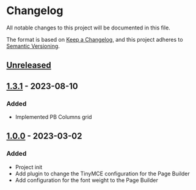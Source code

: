 # Changelog
All notable changes to this project will be documented in this file.

The format is based on [Keep a Changelog](https://keepachangelog.com/en/1.0.0/),
and this project adheres to [Semantic Versioning](https://semver.org/spec/v2.0.0.html).

## [Unreleased]

## [1.3.1] - 2023-08-10
### Added
- Implemented PB Columns grid

## [1.0.0] - 2023-03-02
### Added
- Project init
- Add plugin to change the TinyMCE configuration for the Page Builder
- Add configuration for the font weight to the Page Builder


[Unreleased]: https://github.com/studioraz/magento2-page-builder/compare/1.3.1...HEAD
[1.3.1]: https://github.com/studioraz/magento2-page-builder/compare/1.3.0..1.3.1
[1.0.0]: https://github.com/studioraz/magento2-page-builder/releases/tag/1.0.0
